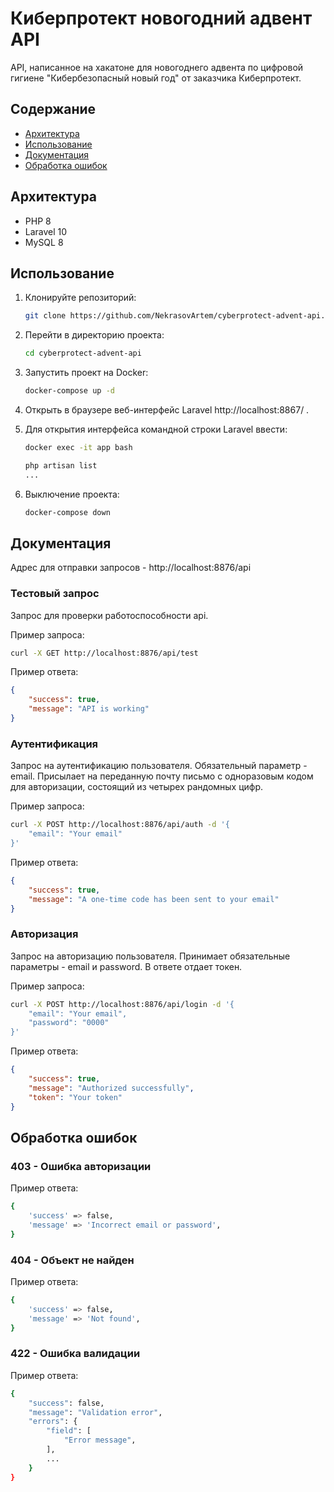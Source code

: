 # Киберпротект новогодний адвент API
API, написанное на хакатоне для новогоднего адвента по цифровой гигиене "Кибербезопасный новый год" от заказчика Киберпротект. 

## Содержание
- [Архитектура](#архитектура)
- [Использование](#использование)
- [Документация](#документация)
- [Обработка ошибок](#обработка-ошибок)

## Архитектура
- PHP 8
- Laravel 10
- MySQL 8

## Использование
1. Клонируйте репозиторий:
    ```sh
    git clone https://github.com/NekrasovArtem/cyberprotect-advent-api.git
    ```

2. Перейти в директорию проекта:
    ```sh
    cd cyberprotect-advent-api
    ```

3. Запустить проект на Docker:
    ```sh
    docker-compose up -d
    ```

4. Открыть в браузере веб-интерфейс Laravel http://localhost:8867/ .

5. Для открытия интерфейса командной строки Laravel ввести:
    ```sh
    docker exec -it app bash

    php artisan list
    ...
    ```

6. Выключение проекта:
    ```sh
    docker-compose down
    ```

## Документация
Адрес для отправки запросов - http://localhost:8876/api 

### Тестовый запрос
Запрос для проверки работоспособности api.

Пример запроса:
```sh
curl -X GET http://localhost:8876/api/test
```

Пример ответа:
```json
{
    "success": true,
    "message": "API is working"
}
```

### Аутентификация
Запрос на аутентификацию пользователя. Обязательный параметр - email. Присылает на переданную почту письмо с одноразовым кодом для авторизации, состоящий из четырех рандомных цифр. 

Пример запроса: 
```sh
curl -X POST http://localhost:8876/api/auth -d '{
    "email": "Your email"
}'
```

Пример ответа:
```json
{
    "success": true,
    "message": "A one-time code has been sent to your email"
}
```

### Авторизация
Запрос на авторизацию пользователя. Принимает обязательные параметры - email и password. В ответе отдает токен.

Пример запроса: 
```sh
curl -X POST http://localhost:8876/api/login -d '{
    "email": "Your email",
    "password": "0000"
}'
```

Пример ответа:
```json
{
    "success": true,
    "message": "Authorized successfully",
    "token": "Your token"
}
```


## Обработка ошибок

### 403 - Ошибка авторизации
Пример ответа:
```sh
{
    'success' => false,
    'message' => 'Incorrect email or password',
}
```

### 404 - Объект не найден
Пример ответа:
```sh
{
    'success' => false,
    'message' => 'Not found',
}
```

### 422 - Ошибка валидации
Пример ответа:
```sh
{
    "success": false,
    "message": "Validation error",
    "errors": {
        "field": [
            "Error message",
        ],
        ...
    }
}
```
